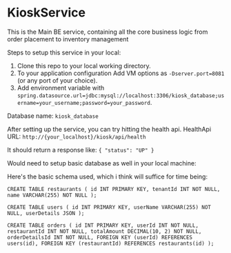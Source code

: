 # KioskService

This is the Main BE service, containing all the core business logic from order placement to inventory management

Steps to setup this service in your local:
1. Clone this repo to your local working directory.
2. To your application configuration Add VM options as `-Dserver.port=8081` (or any port of your choice).
3. Add environment variable with `spring.datasource.url=jdbc:mysql://localhost:3306/kiosk_database;username=your_username;password=your_password`.

Database name: `kiosk_database`

After setting up the service, you can try hitting the health api. 
HealthApi URL: `http://{your_localhost}/kiosk/api/health`

It should return a response like:
`{
  "status": "UP"
}`

Would need to setup basic database as well in your local machine:

Here's the basic schema used, which i think will suffice for time being:

`CREATE TABLE restaurants (
id INT PRIMARY KEY,
tenantId INT NOT NULL,
name VARCHAR(255) NOT NULL
);`

`CREATE TABLE users (
id INT PRIMARY KEY,
userName VARCHAR(255) NOT NULL,
userDetails JSON
);`

`CREATE TABLE orders (
id INT PRIMARY KEY,
userId INT NOT NULL,
restaurantId INT NOT NULL,
totalAmount DECIMAL(10, 2) NOT NULL,
orderDetailsId INT NOT NULL,
FOREIGN KEY (userId) REFERENCES users(id),
FOREIGN KEY (restaurantId) REFERENCES restaurants(id)
);`